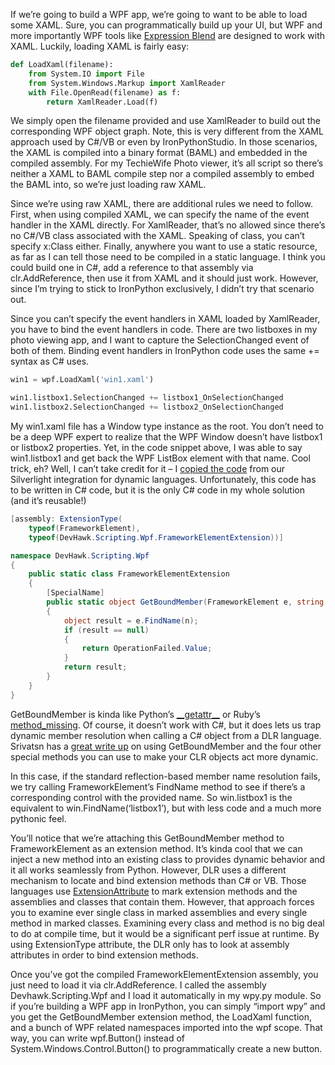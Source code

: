 If we’re going to build a WPF app, we’re going to want to be able to
load some XAML. Sure, you can programmatically build up your UI, but WPF
and more importantly WPF tools like [Expression
Blend](http://www.microsoft.com/expression/products/Overview.aspx?key=blend)
are designed to work with XAML. Luckily, loading XAML is fairly easy:

``` python
def LoadXaml(filename):
    from System.IO import File
    from System.Windows.Markup import XamlReader
    with File.OpenRead(filename) as f:
        return XamlReader.Load(f)
```

We simply open the filename provided and use XamlReader to build out the
corresponding WPF object graph. Note, this is very different from the
XAML approach used by C\#/VB or even by IronPythonStudio. In those
scenarios, the XAML is compiled into a binary format (BAML) and embedded
in the compiled assembly. For my TechieWife Photo viewer, it’s all
script so there’s neither a XAML to BAML compile step nor a compiled
assembly to embed the BAML into, so we’re just loading raw XAML.

Since we’re using raw XAML, there are additional rules we need to
follow. First, when using compiled XAML, we can specify the name of the
event handler in the XAML directly. For XamlReader, that’s no allowed
since there’s no C\#/VB class associated with the XAML. Speaking of
class, you can’t specify x:Class either. Finally, anywhere you want to
use a static resource, as far as I can tell those need to be compiled in
a static language. I think you could build one in C\#, add a reference
to that assembly via clr.AddReference, then use it from XAML and it
should just work. However, since I’m trying to stick to IronPython
exclusively, I didn’t try that scenario out. 

Since you can’t specify the event handlers in XAML loaded by XamlReader,
you have to bind the event handlers in code. There are two listboxes in
my photo viewing app, and I want to capture the SelectionChanged event
of both of them. Binding event handlers in IronPython code uses the
same += syntax as C\# uses.

``` python
win1 = wpf.LoadXaml('win1.xaml')

win1.listbox1.SelectionChanged += listbox1_OnSelectionChanged
win1.listbox2.SelectionChanged += listbox2_OnSelectionChanged
```

My win1.xaml file has a Window type instance as the root. You don’t need
to be a deep WPF expert to realize that the WPF Window doesn’t have
listbox1 or listbox2 properties. Yet, in the code snippet above, I was
able to say win1.listbox1 and get back the WPF ListBox element with that
name. Cool trick, eh? Well, I can’t take credit for it – I [copied the
code](http://www.codeplex.com/IronPython/SourceControl/FileView.aspx?itemId=649471&changeSetId=43433)
from our Silverlight integration for dynamic languages. Unfortunately,
this code has to be written in C\# code, but it is the only C\# code in
my whole solution (and it’s reusable!)

``` csharp
[assembly: ExtensionType(
    typeof(FrameworkElement),  
    typeof(DevHawk.Scripting.Wpf.FrameworkElementExtension))]  

namespace DevHawk.Scripting.Wpf  
{  
    public static class FrameworkElementExtension  
    {  
        [SpecialName]  
        public static object GetBoundMember(FrameworkElement e, string n)  
        {  
            object result = e.FindName(n);  
            if (result == null)  
            {  
                return OperationFailed.Value;  
            }  
            return result;  
        }  
    }  
}
```

GetBoundMember is kinda like Python’s
[\_\_getattr\_\_](http://www.python.org/doc/2.5.2/ref/attribute-access.html)
or Ruby’s [method\_missing](http://www.thinkruby.org/2007/10/48). Of
course, it doesn’t work with C\#, but it does lets us trap dynamic
member resolution when calling a C\# object from a DLR language.
Srivatsn has a [great write
up](http://blogs.msdn.com/srivatsn/archive/2008/04/12/turning-your-net-object-models-dynamic-for-ironpython.aspx)
on using GetBoundMember and the four other special methods you can use
to make your CLR objects act more dynamic.

In this case, if the standard reflection-based member name resolution
fails, we try calling FrameworkElement’s FindName method to see if
there’s a corresponding control with the provided name. So win.listbox1
is the equivalent to win.FindName(‘listbox1’), but with less code and a
much more pythonic feel.

You’ll notice that we’re attaching this GetBoundMember method to
FrameworkElement as an extension method. It’s kinda cool that we can
inject a new method into an existing class to provides dynamic behavior
and it all works seamlessly from Python. However, DLR uses a different
mechanism to locate and bind extension methods than C\# or VB. Those
languages use
[ExtensionAttribute](http://msdn.microsoft.com/en-us/library/system.runtime.compilerservices.extensionattribute.aspx)
to mark extension methods and the assemblies and classes that contain
them. However, that approach forces you to examine ever single class in
marked assemblies and every single method in marked classes. Examining
every class and method is no big deal to do at compile time, but it
would be a significant perf issue at runtime. By using ExtensionType
attribute, the DLR only has to look at assembly attributes in order to
bind extension methods.

Once you’ve got the compiled FrameworkElementExtension assembly, you
just need to load it via clr.AddReference. I called the assembly
Devhawk.Scripting.Wpf and I load it automatically in my wpy.py module.
So if you’re building a WPF app in IronPython, you can simply “import
wpy” and you get the GetBoundMember extension method, the LoadXaml
function, and a bunch of WPF related namespaces imported into the wpf
scope. That way, you can write wpf.Button() instead of
System.Windows.Control.Button() to programmatically create a new button.
